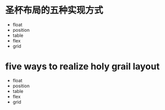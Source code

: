 # 圣杯布局的五种实现方式

* float
* position
* table
* flex
* grid

# five ways to realize holy grail layout

* float
* position
* table
* flex
* grid